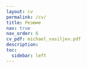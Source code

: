 ```yaml
---
layout: cv
permalink: /cv/
title: Резюме
nav: true
nav_order: 6
cv_pdf: michael_vasiljev.pdf
description:
toc:
  sidebar: left
---
```

